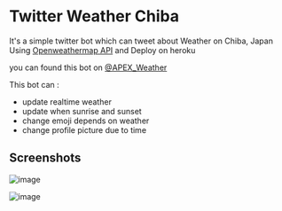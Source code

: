 # Twitter Weather Chiba

It's a simple twitter bot which can tweet about Weather on Chiba, Japan Using [Openweathermap API](https://openweathermap.org/api) and Deploy on heroku

you can found this bot on [@APEX_Weather](https://twitter.com/APEX_Weather)

This bot can :

* update realtime weather
* update when sunrise and sunset
* change emoji depends on weather
* change profile picture due to time

## Screenshots

![image](https://www.img.in.th/images/8a133566b72bf54d57e1762116d892dc.png)

![image](https://www.img.in.th/images/036a77af2dcc03b72c6f0086572dc182.png)

